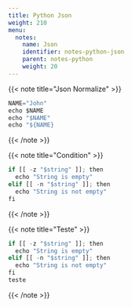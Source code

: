 ```yaml
---
title: Python Json
weight: 210
menu:
  notes:
    name: Json
    identifier: notes-python-json
    parent: notes-python
    weight: 20
---
```


<!-- Variable -->
{{< note title="Json Normalize" >}}

```python
NAME="John"
echo $NAME
echo "$NAME"
echo "${NAME}
```

{{< /note >}}

<!-- Condition -->
{{< note title="Condition" >}}

```python
if [[ -z "$string" ]]; then
  echo "String is empty"
elif [[ -n "$string" ]]; then
  echo "String is not empty"
fi
```

{{< /note >}}


<!-- Teste -->
{{< note title="Teste" >}}

```python
if [[ -z "$string" ]]; then
  echo "String is empty"
elif [[ -n "$string" ]]; then
  echo "String is not empty"
fi
teste
```

{{< /note >}}